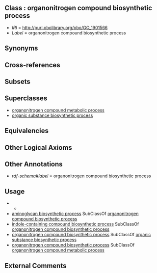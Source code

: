 
## Class : organonitrogen compound biosynthetic process

 * *IRI* = http://purl.obolibrary.org/obo/GO_1901566
 * *Label* = organonitrogen compound biosynthetic process

## Synonyms


## Cross-references


## Subsets


## Superclasses

 * [organonitrogen compound metabolic process](../../GO/64/GO_1901564.md)
 * [organic substance biosynthetic process](../../GO/76/GO_1901576.md)

## Equivalencies


## Other Logical Axioms


## Other Annotations

 * *[rdf-schema#label](../../el/rdf-schema#label.md)* = organonitrogen compound biosynthetic process

## Usage

 * -
 * [aminoglycan biosynthetic process](../../GO/23/GO_0006023.md) SubClassOf [organonitrogen compound biosynthetic process](../../GO/66/GO_1901566.md)
 * [indole-containing compound biosynthetic process](../../GO/35/GO_0042435.md) SubClassOf [organonitrogen compound biosynthetic process](../../GO/66/GO_1901566.md)
 * [organonitrogen compound biosynthetic process](../../GO/66/GO_1901566.md) SubClassOf [organic substance biosynthetic process](../../GO/76/GO_1901576.md)
 * [organonitrogen compound biosynthetic process](../../GO/66/GO_1901566.md) SubClassOf [organonitrogen compound metabolic process](../../GO/64/GO_1901564.md)

## External Comments

